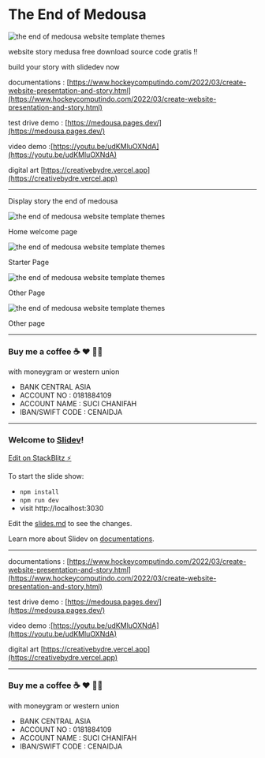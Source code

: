 # The End of Medousa

![the end of medousa website template themes](https://blogger.googleusercontent.com/img/a/AVvXsEguDFTCavZFqE45Qdz7K5oYvnwGpvPWJ75xhHMqRMemPlHQmkqYmgFvyV7pgp2o87BuuNFWdNh1p68Y1sy8wIjt1GDjizTTmA1Obizv32AREoGCWrcYfpFGviWyIFZDY6iLAMsm2Is1HNj6xYGnry8xY-ozTpAhhjUh8eRQm8sIwhn3J79rILaHHvAcEw=s2048)

website story medusa free download source code gratis !!

build your story with slidedev now

documentations : [https://www.hockeycomputindo.com/2022/03/create-website-presentation-and-story.html](https://www.hockeycomputindo.com/2022/03/create-website-presentation-and-story.html)

test drive demo : [https://medousa.pages.dev/](https://medousa.pages.dev/)

video demo :[https://youtu.be/udKMluOXNdA](https://youtu.be/udKMluOXNdA)


digital art [https://creativebydre.vercel.app](https://creativebydre.vercel.app)


-------

Display story the end of medousa

![the end of medousa website template themes](https://blogger.googleusercontent.com/img/a/AVvXsEjQQEFr4K_Wbcq0Kn3uHKJF1QmfcpZcDmtexXlYFBG7W7Q3q_W_Mz5gzv82tPtZo5u_HDPoEmg06AVoIKhyMWQaeUfFgzP1ESSQSwELWIkr2Qwgi0cQErBjpvo_odVrYlT1v9iUfdnQ9f7Aw2mIoeTmnWH0bGgB7uHt8kEEf0eb1B9Gc38UG5w4OsU9CQ=s1366)

Home welcome page


![the end of medousa website template themes](https://blogger.googleusercontent.com/img/a/AVvXsEhK_bRUQLG6KtJr5ypJIBTF9xuu0-SrVaSLmsllbMaulet_ElHRZwFhjAJPSSIUxyVeL9VJm_t3RkSl0PDWaeywN0MDHvEteskW51Itlr4UGVX99ATxrPT5hN47eMnkwCHRAQ8MxRxFDQ_DrKeprnMVSDXGlDo8f9adZE4U01h6TYI4Z8C5cnpf_baj6w=s1366)

Starter Page


![the end of medousa website template themes](https://blogger.googleusercontent.com/img/a/AVvXsEiZgUsXrF6EQ1krB_1UAiqQflGdSH0RGAKnRPWeRIv7sue-h0tbliKNuGjDktmoF384nXsuZyeB8kgrc7g17KnQaPo2iIHtNapgmjw8OYhOEeeZFCznuE8YDROLvM3pEaT7OSFEFpNFnbvM10-rrJ5vammTgHkvABFatK0uUXviF5LxCi7lkwCzGYdWmw=s1366)

Other Page


![the end of medousa website template themes](https://blogger.googleusercontent.com/img/a/AVvXsEhSb7z9PfUngJwZkYRua-eNbiaaZ0gYhXfg88LV5ZZKowag8-A2PhztWYdYjs98DAkYN6tgDtnenYtswFTc1IJkPEg6Pnw098Dabpy57MM6xDVnTdI3Q7dIe9uBFDRFNnZpWYJULlcTFtUUPfIyr7voPTgE--jLq-TiEDZE3kNWm6e6S_QLpwYIC2DNUw=s1366)

Other page

------


### Buy me a coffee ☕️ ❤️  ✌🏻 

with moneygram or western union

+ BANK CENTRAL ASIA
+ ACCOUNT NO : 0181884109
+ ACCOUNT NAME : SUCI CHANIFAH
+ IBAN/SWIFT CODE : CENAIDJA

----------------


### Welcome to [Slidev](https://github.com/slidevjs/slidev)!

[Edit on StackBlitz ⚡️](https://stackblitz.com/edit/medusa)

To start the slide show:

- `npm install`
- `npm run dev`
- visit http://localhost:3030

Edit the [slides.md](./slides.md) to see the changes.

Learn more about Slidev on [documentations](https://sli.dev/).

------


documentations : [https://www.hockeycomputindo.com/2022/03/create-website-presentation-and-story.html](https://www.hockeycomputindo.com/2022/03/create-website-presentation-and-story.html)

test drive demo : [https://medousa.pages.dev/](https://medousa.pages.dev/)

video demo :[https://youtu.be/udKMluOXNdA](https://youtu.be/udKMluOXNdA)


digital art [https://creativebydre.vercel.app](https://creativebydre.vercel.app)


------

### Buy me a coffee ☕️ ❤️  ✌🏻 

with moneygram or western union

+ BANK CENTRAL ASIA
+ ACCOUNT NO : 0181884109
+ ACCOUNT NAME : SUCI CHANIFAH
+ IBAN/SWIFT CODE : CENAIDJA
